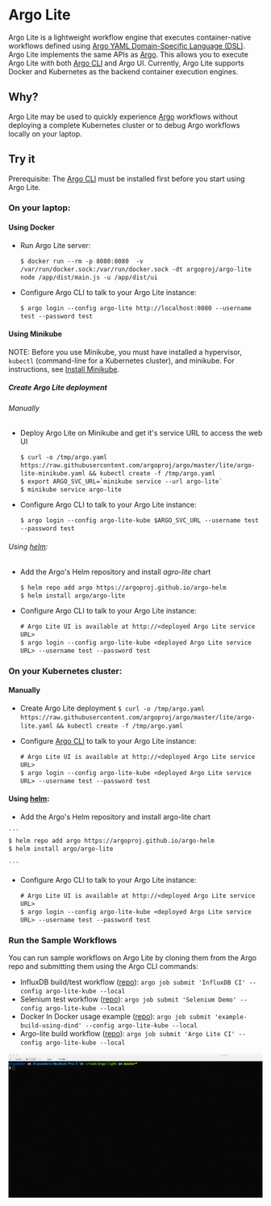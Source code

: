 # Argo Lite

Argo Lite is a lightweight workflow engine that executes container-native workflows defined using [Argo YAML Domain-Specific Language (DSL)](https://argoproj.github.io/docs/yaml/dsl_reference_intro.html).  
Argo Lite implements the same APIs as [Argo](https://github.com/argoproj/argo). This allows you to execute Argo Lite with both [Argo CLI](https://argoproj.github.io/docs/dev-cli-reference.html) and Argo UI. Currently, Argo Lite supports Docker and Kubernetes as the backend container execution engines.


## Why?

Argo Lite may be used to quickly experience [Argo](https://github.com/argoproj/argo) workflows without deploying a complete Kubernetes cluster or to debug Argo workflows locally on your laptop.

## Try it

Prerequisite: The [Argo CLI](https://applatix.com/open-source/argo/get-started/installation) must be installed first before you start using Argo Lite.

### On your laptop:

#### Using Docker

 - Run Argo Lite server:

    ```
    $ docker run --rm -p 8080:8080  -v /var/run/docker.sock:/var/run/docker.sock -dt argoproj/argo-lite node /app/dist/main.js -u /app/dist/ui
    ```

 - Configure Argo CLI to talk to your Argo Lite instance:

    ```
    $ argo login --config argo-lite http://localhost:8080 --username test --password test
    ```
    
#### Using Minikube

  NOTE: Before you use Minikube, you must have installed a hypervisor, `kubectl` (command-line for a Kubernetes cluster), and minikube. For instructions, see [Install Minikube](https://kubernetes.io/docs/tasks/tools/install-minikube/).

##### Create Argo Lite deployment

###### Manually

  -  Deploy Argo Lite on Minikube and get it's service URL to access the web UI
     
     ```
     $ curl -o /tmp/argo.yaml https://raw.githubusercontent.com/argoproj/argo/master/lite/argo-lite-minikube.yaml && kubectl create -f /tmp/argo.yaml
     $ export ARGO_SVC_URL=`minikube service --url argo-lite`
     $ minikube service argo-lite
     ```
    

  - Configure Argo CLI to talk to your Argo Lite instance:
  
    ```
    $ argo login --config argo-lite-kube $ARGO_SVC_URL --username test --password test
    ```
  
  
###### Using [helm](https://docs.helm.sh/using_helm/#installing-helm):

  - Add the Argo's Helm repository and install *agro-lite* chart 

    ```
    $ helm repo add argo https://argoproj.github.io/argo-helm
    $ helm install argo/argo-lite
    ```
   
 - Configure Argo CLI to talk to your Argo Lite instance:
    
    ```
    # Argo Lite UI is available at http://<deployed Argo Lite service URL>
    $ argo login --config argo-lite-kube <deployed Argo Lite service URL> --username test --password test
    ```

### On your Kubernetes cluster:

#### Manually

   -  Create Argo Lite deployment
    ```
    $ curl -o /tmp/argo.yaml https://raw.githubusercontent.com/argoproj/argo/master/lite/argo-lite.yaml && kubectl create -f /tmp/argo.yaml
    ```
   
  - Configure [Argo CLI](https://argoproj.github.io/docs/dev-cli-reference.html) to talk to your Argo Lite instance:
    
    ```
    # Argo Lite UI is available at http://<deployed Argo Lite service URL>
    $ argo login --config argo-lite-kube <deployed Argo Lite service URL> --username test --password test
    ```
    
#### Using [helm](https://docs.helm.sh/using_helm/#installing-helm):

   - Add the Argo's Helm repository and install argo-lite chart
    
    ```
    $ helm repo add argo https://argoproj.github.io/argo-helm
    $ helm install argo/argo-lite
    
    ```
    

 - Configure Argo CLI to talk to your Argo Lite instance:

    ```
    # Argo Lite UI is available at http://<deployed Argo Lite service URL>
    $ argo login --config argo-lite-kube <deployed Argo Lite service URL> --username test --password test
    ```

### Run the Sample Workflows

You can run sample workflows on Argo Lite by cloning them from the Argo repo and submitting them using the Argo CLI commands:

* InfluxDB build/test workflow ([repo](https://github.com/argoproj/influxdb)): `argo job submit 'InfluxDB CI' --config argo-lite-kube --local`
* Selenium test workflow ([repo](https://github.com/argoproj/appstore)): `argo job submit 'Selenium Demo' --config argo-lite-kube --local`
* Docker In Docker usage example ([repo](https://github.com/argoproj/example-dind)): `argo job submit 'example-build-using-dind' --config argo-lite-kube --local`
* Argo-lite build workflow ([repo](https://github.com/argoproj/argo)): `argo job submit 'Argo Lite CI' --config argo-lite-kube --local`

![alt text](./demo.gif "Logo Title Text 1")
